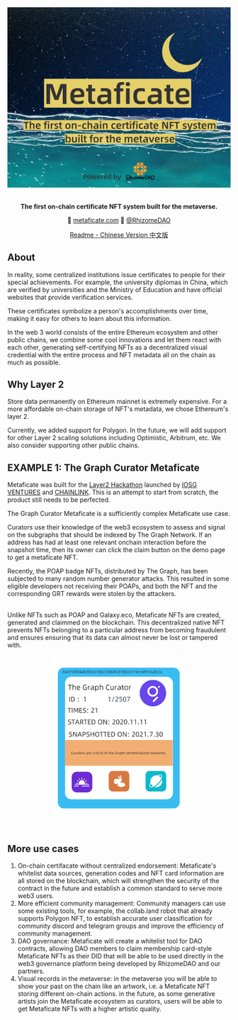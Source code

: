 <div align="center">
	<img width="600" src="readme/Metaficate-logo.png" alt="Metaficate Picture">
	<br />
	<br />
</div>

<p align="center">
	<b>The first on-chain certificate NFT system built for the metaverse.</b>
</p>

<p align="center">
	💫 <a href="https://www.metaficate.com/">metaficate.com</a>
	🌱 <a href="https://twitter.com/rhizomedao">@RhizomeDAO</a>
<p align="center">
	<a href="https://github.com/Metaficate/metaficate.github.io/blob/master/readme/readme-cn.md">Readme - Chinese Version 中文版</a>
	 
  ## About
In reality, some centralized institutions issue certificates to people for their special achievements. For example, the university diplomas in China, which are verified by universities and the Ministry of Education and have official websites that provide verification services.

These certificates symbolize a person's accomplishments over time, making it easy for others to learn about this information.

In the web 3 world consists of the entire Ethereum ecosystem and other public chains, we combine some cool innovations and let them react with each other, generating self-certifying NFTs as a decentralized visual credential with the entire process and NFT metadata all on the chain as much as possible.

  ## Why Layer 2

Store data permanently on Ethereum mainnet is extremely expensive. For a more affordable on-chain storage of NFT's metadata, we chose Ethereum's layer 2. 

Currently, we added support for Polygon. In the future, we will add support for other Layer 2 scaling solutions including Optimistic, Arbitrum, etc. We also consider supporting other public chains.
  
  ## EXAMPLE 1: The Graph Curator Metaficate
 
Metaficate was built for the [Layer2 Hackathon](http://hackathon.iosg.vc/?ref=metaficate) launched by [IOSG VENTURES](https://iosg.vc/?ref=metaficate) and [CHAINLINK](https://chain.link/?ref=metaficate). This is an attempt to start from scratch, the product still needs to be perfected.

The Graph Curator Metaficate is a sufficiently complex Metaficate use case. 
	
Curators use their knowledge of the web3 ecosystem to assess and signal on the subgraphs that should be indexed by The Graph Network. If an address has had at least one relevant onchain interaction before the snapshot time, then its owner can click the claim button on the demo page to get a metaficate NFT.

Recently, the POAP badge NFTs, distributed by The Graph, has been subjected to many random number generator attacks. This resulted in some eligible developers not receiving their POAPs, and both the NFT and the corresponding GRT rewards were stolen by the attackers.

<br>Unlike NFTs such as POAP and Galaxy.eco, Metaficate NFTs are created, generated and claimmed on the blockchain. This decentralized native NFT prevents NFTs belonging to a particular address from becoming fraudulent and ensures ensuring that its data can almost never be lost or tampered with.

<div align="center">
	<img width="300" src="readme/card.png" alt="Card">
	<br />
	<br />
</div>


## More use cases

1. On-chain certifacate without centralized endorsement: Metaficate's whitelist data sources, generation codes and NFT card information are all stored on the blockchain, which will strengthen the security of the contract in the future and establish a common standard to serve more web3 users.
2. More efficient community management: Community managers can use some existing tools, for example, the collab.land robot that already supports Polygon NFT, to establish accurate user classification for community discord and telegram groups and improve the efficiency of community management.
3. DAO governance: Metaficate will create a whitelist tool for DAO contracts, allowing DAO members to claim membership card-style Metaficate NFTs as their DID that will be able to be used directly in the web3 governance platform being developed by RhizomeDAO and our partners.
4. Visual records in the metaverse: in the metaverse you will be able to show your past on the chain like an artwork, i.e. a Metaficate NFT storing different on-chain actions. in the future, as some generative artists join the Metaficate ecosystem as curators, users will be able to get Metaficate NFTs with a higher artistic quality.

